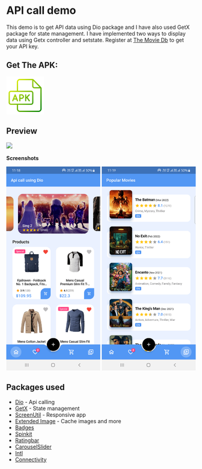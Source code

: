 
# API call demo
This demo is to get API data using Dio package and I have also used GetX package for state management. I have implemented two ways to display data using Getx controller and setstate. Register at <a href='https://www.themoviedb.org/documentation/api'>The Movie Db</a> to get your API key.

## Get The APK:

<a href='apk/flutter_api_call_app-arm64.apk'>
<img alt='Get The APK' src="screenshots/ic_apk_file.png" height="100" /></a>


  
## Preview

![](https://user-images.githubusercontent.com/83745421/157647408-0b3a0a8c-6bd6-47e2-837e-5f28ecc93676.gif)

**Screenshots**

<img src="screenshots/home_tab.png" heigth="400" width="250"/>  <img src="screenshots/movie_tab.png" heigth="400" width="250"/>


## Packages used
* [Dio](https://pub.dev/packages/dio) - Api calling
* [GetX](https://pub.dev/packages/get) - State management
* [ScreenUtil](https://pub.dev/packages/flutter_screenutil) - Responsive app 
* [Extended Image](https://pub.dev/packages/extended_image) - Cache images and more
* [Badges](https://pub.dev/packages/badges)
* [Spinkit](https://pub.dev/packages/flutter_spinkit)
* [Ratingbar](https://pub.dev/packages/flutter_rating_bar)
* [CarouselSlider](https://pub.dev/packages/carousel_slider)
* [Intl](https://pub.dev/packages/intl)
* [Connectivity](https://pub.dev/packages/connectivity_plus)
